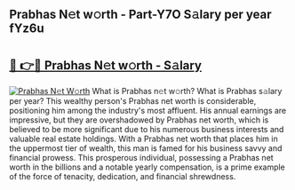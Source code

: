 ## Prabhas N𝚎t w𝚘rth - Part-Y7O S𝚊lary per year fYz6u

# <h2><a href="http://gc0j0m.nevu.top/?p=Prabhas">🔗 👉🔴 Prabhas N𝚎t w𝚘rth - S𝚊lary</a></h2>

[![Prabhas N𝚎t W𝚘rth](https://i.imgur.com/Oavwk0R.jpeg)](http://gc0j0m.nevu.top/?p=Prabhas)
What is Prabhas n𝚎t w𝚘rth? What is Prabhas s𝚊lary per year?
This wealthy person's Prabhas net worth is considerable, positioning him among the industry's most affluent. His annual earnings are impressive, but they are overshadowed by Prabhas net worth, which is believed to be more significant due to his numerous business interests and valuable real estate holdings. With a Prabhas net worth that places him in the uppermost tier of wealth, this man is famed for his business savvy and financial prowess. This prosperous individual, possessing a Prabhas net worth in the billions and a notable yearly compensation, is a prime example of the force of tenacity, dedication, and financial shrewdness.
